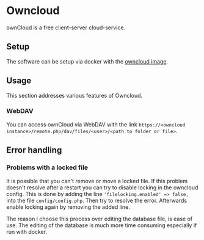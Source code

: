 # Owncloud

ownCloud is a free client-server cloud-service.

## Setup

The software can be setup via docker with the
[owncloud image](./docker-images/owncloud.md).

## Usage

This section addresses various features of Owncloud.

### WebDAV

You can access ownCloud via WebDAV with the link
`https://<owncloud instance>/remote.php/dav/files/<user>/<path to folder or file>`.

## Error handling

### Problems with a locked file

It is possible that you can't remove or move a locked file.
If this problem doesn't resolve after a restart you can try to disable locking
in the owncloud config.
This is done by adding the line `'filelocking.enabled' => false,` into the file `config/config.php`.
Then try to resolve the error.
Afterwards enable locking again by removing the added line.

The reason I choose this process over editing the database file, is ease of use.
The editing of the database is much more time consuming especially if run with docker.
